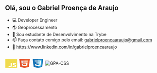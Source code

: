## Olá, sou o Gabriel Proença de Araujo 
- 💻 Developer Engineer
- 🌎 Geoprocessamento
- 🌱 Sou estudante de Desenvolvimento na Trybe
- 📫 Faça contato comigo pelo email: gabrielproencaaraujo@gmail.com
- 🧐 https://www.linkedin.com/in/gabrielproencaaraujo
<br> 
 

 <div> 
       <img align="center" alt="GPA-Js" height="30" width="40" src="https://raw.githubusercontent.com/devicons/devicon/master/icons/javascript/javascript-plain.svg" style="max-width: 100%;">
        <img align="center" alt="GPA-HTML" height="30" width="40" src="https://raw.githubusercontent.com/devicons/devicon/master/icons/html5/html5-original.svg" style="max-width: 100%;">
        <img align="center" alt="GPA-CSS" height="30" width="40" src="https://raw.githubusercontent.com/devicons/devicon/master/icons/css3/css3-original.svg" style="max-width: 100%;">
        <img align="center" alt="GPA-CSS" height="30" width="40" src="https://cdn.jsdelivr.net/gh/devicons/devicon/icons/react/react-original-wordmark.svg" style="max-width: 100%;">
          
</div>

